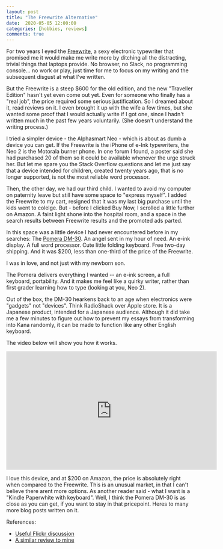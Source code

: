 ```yaml
---
layout: post
title: "The Freewrite Alternative"
date:  2020-05-05 12:00:00
categories: [hobbies, reviews]
comments: true
---
```


For two years I eyed the [Freewrite](https://www.getfreewrite.com), a sexy electronic
typewriter that promised me it would make me write more by ditching all the
distracting, trivial things that laptops provide. No browser, no Slack, no
programming console... no work or play, just time for me to focus on my writing
and the subsequent disgust at what I've written.

But the Freewrite is a steep $600 for the old edition, and the new "Traveller 
Edition" hasn't yet even come out yet. Even for someone who finally has a "real
job", the price required some serious justification. So I dreamed about it,
read reviews on it. I even brought it up with the wife a few times, but she
wanted some proof that I would actually write if I got one, since I hadn't
written much in the past few years voluntarily. (She doesn't understand the
writing process.)

I tried a simpler device - the Alphasmart Neo - which is
about as dumb a device you can get. If the Freewrite is the iPhone of e-Ink 
typewriters, the Neo 2 is the Motorala burner phone. In one forum I found, a
poster said she had purchased 20 of them so it could be available whenever the
urge struck her. But let me spare you the Stack Overflow questions and let me
just say that a device intended for children, created twenty years ago, that is
no longer supported, is not the most reliable word processor.

Then, the other day, we had our third child. I wanted to avoid my computer
on paternity leave but still have some space to "express myself". I added the
Freewrite to my cart, resigned that it was my last big purchase until the kids
went to colelge. But - before I clicked Buy Now, I scrolled a little further on
Amazon. A faint light shone into the hospital room, and a space in the search
results between Freewrite results and the promoted ads parted. 

In this space was a little device I had never encountered before in my searches:
The [Pomera DM-30](https://www.amazon.com/KINGJIM-digital-memo-Pomela-Silva/dp/B07CYTVH4Z).
An angel sent in my hour of need. An e-ink display. A full
word processor. Cute little folding keyboard. Free two-day shipping. And it was
$200, less than one-third of the price of the Freewrite.

I was in love, and not just with my newborn son.

The Pomera delivers everything I wanted -- an e-ink screen, a full keyboard,
portability. And it makes me feel like a quirky writer, rather than first grader
learning how to type (looking at you, Neo 2).

Out of the box, the DM-30 hearkens back to an age when electronics were "gadgets"
not "devices". Think RadioShack over Apple store. It is a Japanese product,
intended for a Japanese audience. Although it did take me a few minutes to figure
out how to prevent my essays from transforming into Kana randomly, it can be made
to function like any other English keyboard.

The video below will show you how it works.

<iframe width="560" height="315" src="https://www.youtube.com/embed/LzRoMccVXGE" frameborder="0" allow="accelerometer; autoplay; encrypted-media; gyroscope; picture-in-picture" allowfullscreen></iframe>

I love this device, and at $200 on Amazon, the price is absolutely right when
compared to the Freewrite. This is an unusual market, in that I can't believe
there arent more options. As another reader said - what I want is a
"Kindle Paperwhite with keyboard". Well, I think the Pomera DM-30 is as close as
 you can get, if you want to stay in that pricepoint. Heres to many more blog
 posts written on it.

References:

- [Useful Flickr discussion](https://www.flickr.com/groups/alphasmart/discuss/72157709819628071/)
- [A similar review to mine](https://boingboing.net/2019/11/16/i-found-the-perfect-distractio.html)
